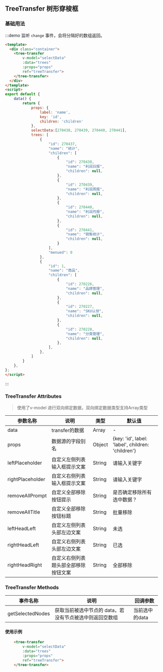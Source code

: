 ## TreeTransfer 树形穿梭框


### 基础用法
:::demo 监听 `change` 事件，会将分隔好的数组返回。

```html
<template>
  <div class="container">
    <tree-transfer
        v-model="selectData"
        :data="trees"
        :props="props"
        ref="treeTransfer">
    </tree-transfer>
  </div>
</template>
<script>
export default {
    data() {
        return {
            props: {
                label: 'name',
                key: 'id',
                children: 'children'
            },
            selectData:[270438, 270439, 270440, 270441],
            trees: [
                {
                    "id": 270437,
                    "name": "统计",
                    "children": [
                        {
                            "id": 270438,
                            "name": "利润日报",
                            "children": null,
                        },
                        {
                            "id": 270439,
                            "name": "利润周报",
                            "children": null,
                        },
                        {
                            "id": 270440,
                            "name": "利润月报",
                            "children": null,
                        },
                        {
                            "id": 270441,
                            "name": "销售统计",
                            "children": null,
                        }
                    ],
                    "menued": 0
                },
                {
                    "id": 1,
                    "name": "商品",
                    "children": [
                        {
                            "id": 270226,
                            "name": "品牌管理",
                            "children": null,
                        },
                        {
                            "id": 270227,
                            "name": "SKU认领",
                            "children": null,
                        },
                        {
                            "id": 270228,
                            "name": "分类管理",
                            "children": null,
                        },
                    ],
                },
            ]
        }
    },
};
</script>

```
:::



### TreeTransfer Attributes
> 使用了v-model 进行双向绑定数据，双向绑定数据类型支持Array类型

| 参数名称 | 说明                    |类型               | 默认值 |
| -------- | ----------------------| -------- |-------- |
| data      | transfer的数据 | Array        |-      |
| props | 数据源的字段别名 | Object | {key: 'id', label: 'label', children: 'children'} |
| leftPlaceholder | 自定义左侧列表输入框提示文案 | String | 请输入关键字 |
| rightPlaceholder | 自定义右侧列表输入框提示文案 | String | 请输入关键字 |
| removeAllPrompt | 自定义全部移除按钮提示 | String | 是否确定移除所有选中数据？ |
| removeAllTitle | 自定义全部移除按钮标题 | String | 批量移除 |
| leftHeadLeft | 自定义左侧列表头部左边文案 | String | 未选 |
| rightHeadLeft | 自定义右侧列表头部左边文案 | String | 已选 |
| rightHeadRight | 自定义右侧列表题头部全部移除按钮文案 | String | 全部移除 |
 

### TreeTransfer Methods

| 事件名称 | 说明               | 回调参数 |
| -------- | ------------------ | -------- |
| getSelectedNodes      | 获取当前被选中节点的 data，若没有节点被选中则返回空数组 | 当前选中的data        |



#### 使用示例

```html
    <tree-transfer
        v-model="selectData"
        :data="trees"
        :props="props"
        ref="treeTransfer">
    </tree-transfer>
```
